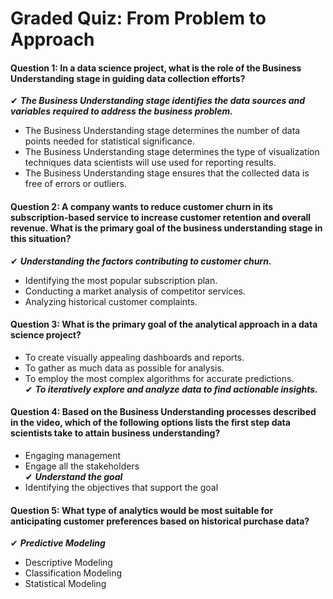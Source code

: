 # Graded Quiz: From Problem to Approach

#### Question 1: In a data science project, what is the role of the Business Understanding stage in guiding data collection efforts?

✔ ***The Business Understanding stage identifies the data sources and variables required to address the business problem.***<br>
* The Business Understanding stage determines the number of data points needed for statistical significance.<br>
* The Business Understanding stage determines the type of visualization techniques data scientists will use used for reporting results.<br>
* The Business Understanding stage ensures that the collected data is free of errors or outliers.<br>


#### Question 2: A company wants to reduce customer churn in its subscription-based service to increase customer retention and overall revenue. What is the primary goal of the business understanding stage in this situation?

✔ ***Understanding the factors contributing to customer churn.***<br>
* Identifying the most popular subscription plan.<br>
* Conducting a market analysis of competitor services.<br>
* Analyzing historical customer complaints.<br>


#### Question 3: What is the primary goal of the analytical approach in a data science project?

* To create visually appealing dashboards and reports.<br>
* To gather as much data as possible for analysis.<br>
* To employ the most complex algorithms for accurate predictions.<br>
✔ ***To iteratively explore and analyze data to find actionable insights.***<br>

#### Question 4: Based on the Business Understanding processes described in the video, which of the following options lists the first step data scientists take to attain business understanding?

* Engaging management<br>
* Engage all the stakeholders<br>
✔ ***Understand the goal***<br>
* Identifying the objectives that support the goal<br>


#### Question 5: What type of analytics would be most suitable for anticipating customer preferences based on historical purchase data?

✔ ***Predictive Modeling***<br>
* Descriptive Modeling<br>
* Classification Modeling<br>
* Statistical Modeling<br>

